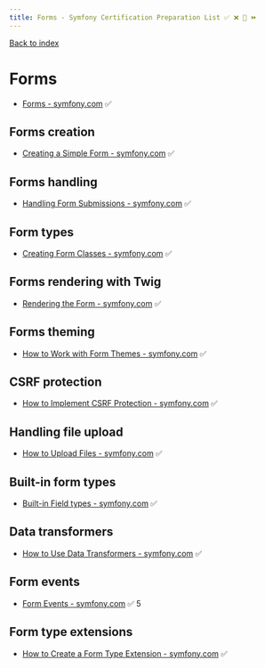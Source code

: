 ```yaml
---
title: Forms - Symfony Certification Preparation List ✅ ❌ 🌈 ⏩
---
```

[Back to index](../readme.md#table-of-contents)

# Forms
- [Forms - symfony.com](https://symfony.com/doc/5.1/forms.html) ✅ 

## Forms creation
- [Creating a Simple Form - symfony.com](https://symfony.com/doc/current/forms.html#creating-forms-in-controllers) ✅  

## Forms handling
- [Handling Form Submissions - symfony.com](https://symfony.com/doc/current/forms.html#processing-forms) ✅ 

## Form types
- [Creating Form Classes - symfony.com](https://symfony.com/doc/5.1/forms.html#creating-form-classes) ✅ 

## Forms rendering with Twig
- [Rendering the Form - symfony.com](https://symfony.com/doc/current/forms.html#rendering-forms) ✅ 

## Forms theming
- [How to Work with Form Themes - symfony.com](https://symfony.com/doc/5.1/form/form_themes.html) ✅

## CSRF protection
- [How to Implement CSRF Protection - symfony.com](https://symfony.com/doc/5.1/security/csrf.html) ✅

## Handling file upload
- [How to Upload Files - symfony.com](https://symfony.com/doc/5.1/controller/upload_file.html) ✅

## Built-in form types
- [Built-in Field types - symfony.com](https://symfony.com/doc/current/reference/forms/types.html) ✅

## Data transformers
- [How to Use Data Transformers - symfony.com](https://symfony.com/doc/5.1/form/data_transformers.html) ✅

## Form events
- [Form Events - symfony.com](https://symfony.com/doc/5.1/form/events.html) ✅ 
5
## Form type extensions
- [How to Create a Form Type Extension - symfony.com](https://symfony.com/doc/5.1/form/create_form_type_extension.html) ✅
